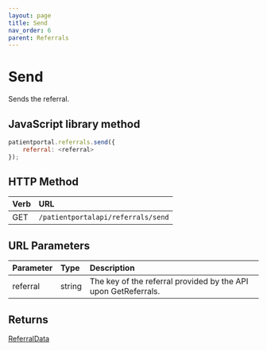 ```yaml
---
layout: page
title: Send
nav_order: 6
parent: Referrals
---
```


# Send

Sends the referral.

## JavaScript library method

```javascript
patientportal.referrals.send({
    referral: <referral>
});
```

## HTTP Method

| Verb | URL                                               |
|:-----|:--------------------------------------------------|
| GET | `/patientportalapi/referrals/send` |

## URL Parameters

| Parameter | Type   | Description                                                 |
|:----------|:-------|:------------------------------------------------------------|
| referral | string | The key of the referral provided by the API upon GetReferrals. |

## Returns

[ReferralData](../objects-and-data-types/referraldata)
